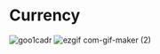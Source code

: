 # Сurrency
![goo1cadr](https://user-images.githubusercontent.com/96927298/181693571-780509b2-6524-475d-8012-c9db877fcaff.gif)
![ezgif com-gif-maker (2)](https://user-images.githubusercontent.com/96927298/181698066-292293dd-d44e-4412-af2b-27606232c424.gif)
